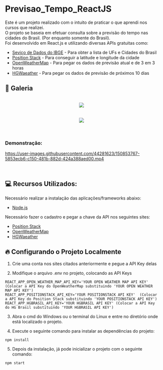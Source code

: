 # Previsao_Tempo_ReactJS

Este é um projeto realizado com o intuito de praticar o que aprendi nos cursos que realizei.<br />
O projeto se baseia em efetuar consulta sobre a previsão do tempo nas cidades do Brasil. (Por enquanto somente do Brasil).<br />
Foi desenvolvido em React.js e utilizando diversas APIs gratuitas como:<br />
* [Seviço de Dados do IBGE](https://servicodados.ibge.gov.br/api/docs/localidades) - Para obter a lista de UFs e Cidades do Brasil
* [Position Stack](https://positionstack.com/) - Para conseguir a latitude e longitude da cidade
* [OpenWeatherMap](https://openweathermap.org/api) - Para pegar os dados de previsão atual e de 3 em 3 horas
* [HGWaeather](https://hgbrasil.com/status/weather) - Para pegar os dados de previsão de próximos 10 dias

## 📸 Galeria
<br />
<div align="center">
<img src="https://user-images.githubusercontent.com/44281623/150849294-dc9b3e29-7f1a-4eaa-898b-0484bab89666.png" />
</div>
<br />
<br />
<div align="center">
<img src="https://user-images.githubusercontent.com/44281623/150849389-c8c99657-40f8-44ae-b316-6cd2bbd1218b.png" />
</div>
<br />
<br />
<h3>Demonstração:</h3>

https://user-images.githubusercontent.com/44281623/150853767-5853ecb6-c150-481b-882d-424a388aed00.mp4

<br />

## :computer: Recursos Utilizados:  

Necessário realizar a instalação das aplicações/frameworks abaixo:

* [Node.js](https://nodejs.org/en/)

Necessário fazer o cadastro e pegar a chave da API nos seguintes sites:
* [Position Stack](https://positionstack.com/)
* [OpenWeatherMap](https://openweathermap.org/api)
* [HGWaeather](https://hgbrasil.com/status/weather)

## :fire: Configurando o Projeto Localmente

1) Crie uma conta nos sites citados anteriormente e pegue a API Key delas

2) Modifique o arquivo .env no projeto, colocando as API Keys
 ```
REACT_APP_OPEN_WEATHER_MAP_API_KEY='YOUR OPEN WEATHER MAP API KEY' (Colocar a API Key do OpenWeatherMap substituindo 'YOUR OPEN WEATHER MAP API KEY')
REACT_APP_POSITIONSTACK_API_KEY='YOUR POSITIONSTACK API KEY'  (Colocar a API Key do Position Stack substituindo 'YOUR POSITIONSTACK API KEY')
REACT_APP_HGBRASIL_API_KEY='YOUR HGBRASIL API KEY' (Colocar a API Key do HG Brasil substituindo 'YOUR HGBRASIL API KEY')
 ```
3) Abra o cmd do Windows ou o terminal do Linux e entre no diretório onde está localizado o projeto.

4) Execute o seguinte comando para instalar as dependências  do projeto:
```
npm install
```
5) Depois da instalação, já pode inicializar o projeto com o seguinte comando:
```
npm start
```

